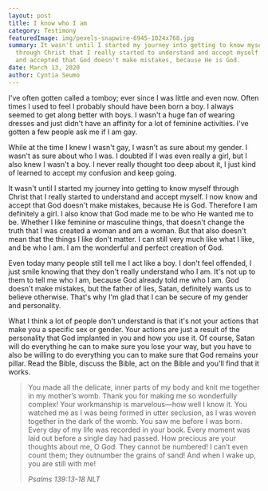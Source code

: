 ```yaml
---
layout: post
title: I know who I am
category: Testimony
featuredImage: img/pexels-snapwire-6945-1024x768.jpg
summary: It wasn't until I started my journey into getting to know myself
  through Christ that I really started to understand and accept myself. I knew
  and accepted that God doesn't make mistakes, because He is God.
date: March 13, 2020
author: Cyntia Seumo
---
```

<p>
I've often gotten called a tomboy; ever since I was little and even now. Often times I used to feel I probably should have been born a boy. I always seemed to get along better with boys. I wasn't a huge fan of wearing dresses and just didn't have an affinity for a lot of feminine activities. I've gotten a few people ask me if I am gay.
</p>

<p>
While at the time I knew I wasn't gay, I wasn't as sure about my gender. I wasn't as sure about who I was. I doubted if I was even really a girl, but I also knew I wasn't a boy. I never really thought too deep about it, I just kind of learned to accept my confusion and keep going.
</p>

<p>
It wasn't until I started my journey into getting to know myself through Christ that I really started to understand and accept myself. I now know and accept that God doesn't make mistakes, because He is God. Therefore I am definitely a girl. I also know that God made me to be who He wanted me to be. Whether I like feminine or masculine things, that doesn't change the truth that I was created a woman and am a woman. But that also doesn't mean that the things I like don't matter. I can still very much like what I like, and be who I am. I am the wonderful and perfect creation of God.
</p>

<p>
Even today many people still tell me I act like a boy. I don't feel offended, I just smile knowing that they don't really understand who I am. It's not up to them to tell me who I am, because God already told me who I am. God doesn't make mistakes, but the father of lies, Satan, definitely wants us to believe otherwise. That's why I'm glad that I can be secure of my gender and personality.
</p>

<p>
What I think a lot of people don't understand is that it's not your actions that make you a specific sex or gender. Your actions are just a result of the personality that God implanted in you and how you use it. Of course, Satan will do everything he can to make sure you lose your way, but you have to also be willing to do everything you can to make sure that God remains your pillar. Read the Bible, discuss the Bible, act on the Bible and you'll find that it works.
</p>

<blockquote>
<p>You made all the delicate, inner parts of my body and knit me together in my mother’s womb. Thank you for making me so wonderfully complex! Your workmanship is marvelous—how well I know it. You watched me as I was being formed in utter seclusion, as I was woven together in the dark of the womb. You saw me before I was born. Every day of my life was recorded in your book. Every moment was laid out before a single day had passed. How precious are your thoughts about me, O God. They cannot be numbered! I can’t even count them; they outnumber the grains of sand! And when I wake up, you are still with me!</p>
<cite>Psalms 139:13-18 NLT</cite>
</blockquote>